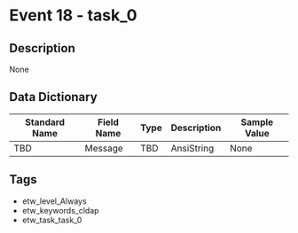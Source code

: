 # Event 18 - task_0

## Description
None

## Data Dictionary
|Standard Name|Field Name|Type|Description|Sample Value|
|---|---|---|---|---|
|TBD|Message|TBD|AnsiString|None|None|

## Tags
* etw_level_Always
* etw_keywords_cldap
* etw_task_task_0